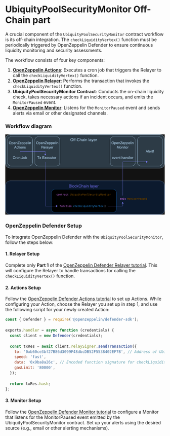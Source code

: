 # UbiquityPoolSecurityMonitor Off-Chain part

A crucial component of the `UbiquityPoolSecurityMonitor` contract workflow is its off-chain integration. The `checkLiquidityVertex()` function must be periodically triggered by OpenZeppelin Defender to ensure continuous liquidity monitoring and security assessments.

The workflow consists of four key components:

1. **[OpenZeppelin Actions](https://docs.openzeppelin.com/defender/module/actions)**: Executes a cron job that triggers the Relayer to call the `checkLiquidityVertex()` function.
2. **[OpenZeppelin Relayer](https://docs.openzeppelin.com/defender/module/relayers)**: Performs the transaction that invokes the `checkLiquidityVertex()` function.
3. **UbiquityPoolSecurityMonitor Contract**: Conducts the on-chain liquidity check, takes necessary actions if an incident occurs, and emits the `MonitorPaused` event.
4. **[OpenZeppelin Monitor](https://docs.openzeppelin.com/defender/module/monitor)**: Listens for the `MonitorPaused` event and sends alerts via email or other designated channels.

### Workflow diagram
![Workflow Diagram](../../../../../utils/ubiquity-pool-security-monitor-workflow.png)


### OpenZeppelin Defender Setup

To integrate OpenZeppelin Defender with the `UbiquityPoolSecurityMonitor`, follow the steps below:

#### 1. Relayer Setup

Complete only **Part 1** of the [OpenZeppelin Defender Relayer tutorial](https://docs.openzeppelin.com/defender/tutorial/relayer). This will configure the Relayer to handle transactions for calling the `checkLiquidityVertex()` function.

#### 2. Actions Setup

Follow the [OpenZeppelin Defender Actions tutorial](https://docs.openzeppelin.com/defender/tutorial/actions) to set up Actions. While configuring your Action, choose the Relayer you set up in step 1, and use the following script for your newly created Action:

```javascript
const { Defender } = require('@openzeppelin/defender-sdk');

exports.handler = async function (credentials) {
  const client = new Defender(credentials);

  const txRes = await client.relaySigner.sendTransaction({
    to: '0xb60ce3bf27B86d3099F48dbcDB52F5538402EF7B', // Address of UbiquityPoolSecurityMonitor contract
    speed: 'fast',
    data: '0x9ba8a26c', // Encoded function signature for checkLiquidityVertex() of the UbiquityPoolSecurityMonitor
    gasLimit: '80000',
  });

  return txRes.hash;
};
```

#### 3. Monitor Setup

Follow the [OpenZeppelin Defender Monitor tutorial](https://docs.openzeppelin.com/defender/tutorial/monitor) to configure a Monitor that listens for the MonitorPaused event emitted by the UbiquityPoolSecurityMonitor contract. Set up your alerts using the desired source (e.g., email or other alerting mechanisms).



